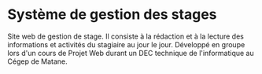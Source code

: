 # Système de gestion des stages
Site web de gestion de stage. Il consiste à la rédaction et à la lecture des informations et activités du stagiaire au jour le jour.
Développé en groupe lors d'un cours de Projet Web durant un DEC technique de l'informatique au Cégep de Matane.
